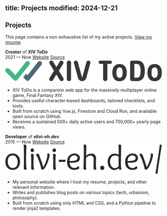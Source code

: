 title: Projects
modified: 2024-12-21
---

## <i class="fa-duotone fa-light fa-seedling me-1"></i> Projects

This page contains a non-exhaustive list of my active projects. [View my resume](/resume/).

<!-- IFTTT: Update /resume too -->

<div class="resume-cards-group">
  <div class="resume-card">
    <div class="resume-card-header">
      <div>
        <b>Creator</b> of <b>XIV ToDo</b><br>
        <span class="me-2 no-wrap"><i class="fa-duotone fa-light fa-calendar me-1 color-green"></i>2021 — Now</span>
        <span class="me-2 no-wrap"><i class="fa-duotone fa-light fa-globe-pointer me-1 color-aqua"></i><a href="https://xivtodo.com" target="_blank">Website</a></span>
        <span class="me-2 no-wrap"><i class="fa-brands fa-github me-1"></i><a href="https://github.com/bourgeoisor/xivtodo" target="_blank">Source</a></span>
      </div>
      <img class="no-radius h-30 d-sm-none" src="/static/assets/logo-xivtodo.png" alt="Logo for XIV ToDo">
    </div>
    <div class="resume-card-content">
      <ul>
        <li>XIV ToDo is a companion web app for the massively multiplayer online game, Final Fantasy XIV.</li>
        <li>Provides useful character-based dashboards, tailored checklists, and tools.</li>
        <li>Built from scratch using Vue.js, Firestore and Cloud Run, and available open source on GitHub.</li>
        <li>Receives a sustained 500+ daily active users and 700,000+ yearly page views.</li>
      </ul>
    </div>
  </div>
  <div class="resume-card">
    <div class="resume-card-header">
      <div>
        <b>Developer</b> of <b>olivi-eh.dev</b><br>
        <span class="me-2 no-wrap"><i class="fa-duotone fa-light fa-calendar me-1 color-green"></i>2015 — Now</span>
        <span class="me-2 no-wrap"><i class="fa-duotone fa-light fa-globe-pointer me-1 color-aqua"></i><a href="https://olivi-eh.dev" target="_blank">Website</a></span>
        <span class="me-2 no-wrap"><i class="fa-brands fa-github me-1"></i><a href="https://github.com/bourgeoisor/bourgeoisor.github.io" target="_blank">Source</a></span>
      </div>
      <img class="no-radius h-30 d-sm-none" src="/static/assets/logo-olivi-eh.png" alt="Logo for olivi-eh/">
    </div>
    <div class="resume-card-content">
      <ul>
        <li>My personal website where I host my resume, projects, and other relevant information.</li>
        <li>Writes and publishes blog posts on various topics (tech, urbanism, philosophy).</li>
        <li>Built from scratch using only HTML and CSS, and a Python pipeline to render jinja2 templates.</li>
      </ul>
    </div>
  </div>
</div>
